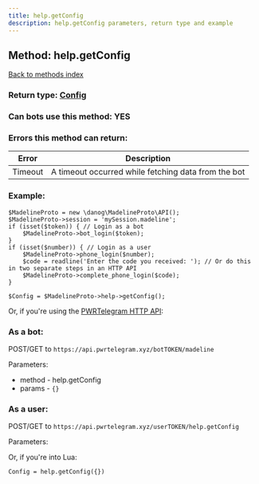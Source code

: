 ```yaml
---
title: help.getConfig
description: help.getConfig parameters, return type and example
---
```

## Method: help.getConfig  
[Back to methods index](index.md)




### Return type: [Config](../types/Config.md)

### Can bots use this method: **YES**


### Errors this method can return:

| Error    | Description   |
|----------|---------------|
|Timeout|A timeout occurred while fetching data from the bot|


### Example:


```
$MadelineProto = new \danog\MadelineProto\API();
$MadelineProto->session = 'mySession.madeline';
if (isset($token)) { // Login as a bot
    $MadelineProto->bot_login($token);
}
if (isset($number)) { // Login as a user
    $MadelineProto->phone_login($number);
    $code = readline('Enter the code you received: '); // Or do this in two separate steps in an HTTP API
    $MadelineProto->complete_phone_login($code);
}

$Config = $MadelineProto->help->getConfig();
```

Or, if you're using the [PWRTelegram HTTP API](https://pwrtelegram.xyz):

### As a bot:

POST/GET to `https://api.pwrtelegram.xyz/botTOKEN/madeline`

Parameters:

* method - help.getConfig
* params - `{}`



### As a user:

POST/GET to `https://api.pwrtelegram.xyz/userTOKEN/help.getConfig`

Parameters:




Or, if you're into Lua:

```
Config = help.getConfig({})
```

